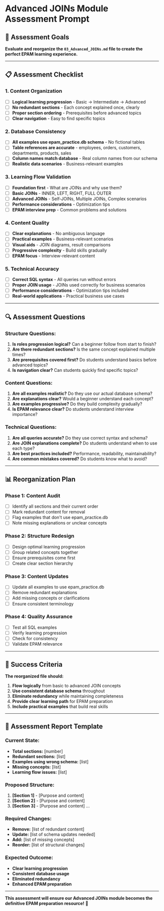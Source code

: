 # Advanced JOINs Module Assessment Prompt

## 🎯 Assessment Goals

**Evaluate and reorganize the `03_Advanced_JOINs.md` file to create the perfect EPAM learning experience.**

---

## 📋 Assessment Checklist

### **1. Content Organization**
- [ ] **Logical learning progression** - Basic → Intermediate → Advanced
- [ ] **No redundant sections** - Each concept explained once, clearly
- [ ] **Proper section ordering** - Prerequisites before advanced topics
- [ ] **Clear navigation** - Easy to find specific topics

### **2. Database Consistency**
- [ ] **All examples use epam_practice.db schema** - No fictional tables
- [ ] **Table references are accurate** - employees, orders, customers, departments, products, sales
- [ ] **Column names match database** - Real column names from our schema
- [ ] **Realistic data scenarios** - Business-relevant examples

### **3. Learning Flow Validation**
- [ ] **Foundation first** - What are JOINs and why use them?
- [ ] **Basic JOINs** - INNER, LEFT, RIGHT, FULL OUTER
- [ ] **Advanced JOINs** - Self-JOINs, Multiple JOINs, Complex scenarios
- [ ] **Performance considerations** - Optimization tips
- [ ] **EPAM interview prep** - Common problems and solutions

### **4. Content Quality**
- [ ] **Clear explanations** - No ambiguous language
- [ ] **Practical examples** - Business-relevant scenarios
- [ ] **Visual aids** - JOIN diagrams, result comparisons
- [ ] **Progressive complexity** - Build skills gradually
- [ ] **EPAM focus** - Interview-relevant content

### **5. Technical Accuracy**
- [ ] **Correct SQL syntax** - All queries run without errors
- [ ] **Proper JOIN usage** - JOINs used correctly for business scenarios
- [ ] **Performance considerations** - Optimization tips included
- [ ] **Real-world applications** - Practical business use cases

---

## 🔍 Assessment Questions

### **Structure Questions:**
1. **Is roles progression logical?** Can a beginner follow from start to finish?
2. **Are there redundant sections?** Is the same concept explained multiple times?
3. **Are prerequisites covered first?** Do students understand basics before advanced topics?
4. **Is navigation clear?** Can students quickly find specific topics?

### **Content Questions:**
1. **Are all examples realistic?** Do they use our actual database schema?
2. **Are explanations clear?** Would a beginner understand each concept?
3. **Are examples progressive?** Do they build complexity gradually?
4. **Is EPAM relevance clear?** Do students understand interview importance?

### **Technical Questions:**
1. **Are all queries accurate?** Do they use correct syntax and schema?
2. **Are JOIN explanations complete?** Do students understand when to use each type?
3. **Are best practices included?** Performance, readability, maintainability?
4. **Are common mistakes covered?** Do students know what to avoid?

---

## 📊 Reorganization Plan

### **Phase 1: Content Audit**
- [ ] Identify all sections and their current order
- [ ] Mark redundant content for removal
- [ ] Flag examples that don't use epam_practice.db
- [ ] Note missing explanations or unclear concepts

### **Phase 2: Structure Redesign**
- [ ] Design optimal learning progression
- [ ] Group related concepts together
- [ ] Ensure prerequisites come first
- [ ] Create clear section hierarchy

### **Phase 3: Content Updates**
- [ ] Update all examples to use epam_practice.db
- [ ] Remove redundant explanations
- [ ] Add missing concepts or clarifications
- [ ] Ensure consistent terminology

### **Phase 4: Quality Assurance**
- [ ] Test all SQL examples
- [ ] Verify learning progression
- [ ] Check for consistency
- [ ] Validate EPAM relevance

---

## 🎯 Success Criteria

**The reorganized file should:**
1. **Flow logically** from basic to advanced JOIN concepts
2. **Use consistent database schema** throughout
3. **Eliminate redundancy** while maintaining completeness
4. **Provide clear learning path** for EPAM preparation
5. **Include practical examples** that build real skills

---

## 📝 Assessment Report Template

### **Current State:**
- **Total sections:** [number]
- **Redundant sections:** [list]
- **Examples using wrong schema:** [list]
- **Missing concepts:** [list]
- **Learning flow issues:** [list]

### **Proposed Structure:**
1. **[Section 1]** - [Purpose and content]
2. **[Section 2]** - [Purpose and content]
3. **[Section 3]** - [Purpose and content]
...

### **Required Changes:**
- **Remove:** [list of redundant content]
- **Update:** [list of schema updates needed]
- **Add:** [list of missing concepts]
- **Reorder:** [list of structural changes]

### **Expected Outcome:**
- **Clear learning progression**
- **Consistent database usage**
- **Eliminated redundancy**
- **Enhanced EPAM preparation**

---

**This assessment will ensure our Advanced JOINs module becomes the definitive EPAM preparation resource!** 🚀
